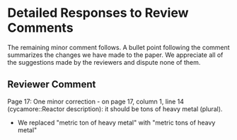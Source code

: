 
# Detailed Responses to Review Comments

The remaining minor comment follows. A bullet point following the comment 
summarizes the changes we have made to the paper. We appreciate all of the 
suggestions made by the reviewers and dispute none of them. 

## Reviewer Comment

Page 17: One minor correction - on page 17, column 1, line 14 (cycamore::Reactor 
description): it should be tons of heavy metal (plural).

- We replaced "metric ton of heavy metal" with "metric tons of heavy metal"
